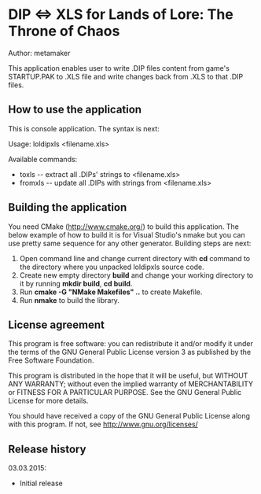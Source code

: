 DIP <=> XLS for Lands of Lore: The Throne of Chaos
==================================================

Author: metamaker

This application enables user to write .DIP files content from game's STARTUP.PAK to 
.XLS file and write changes back from .XLS to that .DIP files.

How to use the application
--------------------------

This is console application. The syntax is next:

Usage: loldipxls <command> <filename.xls>

Available commands:
- toxls -- extract all .DIPs' strings to <filename.xls>
- fromxls -- update all .DIPs with strings from <filename.xls>

Building the application
------------------------

You need CMake (<http://www.cmake.org/>) to build this application. The below example of how to build it is for
Visual Studio's nmake but you can use pretty same sequence for any other generator. Building steps are next:

1. Open command line and change current directory with **cd** command to the directory where you unpacked loldipxls source code.
2. Create new empty directory **build** and change your working directory to it by running **mkdir build**, **cd build**.
3. Run **cmake -G "NMake Makefiles" ..** to create Makefile.
4. Run **nmake** to build the library.

License agreement
-----------------

This program is free software: you can redistribute it and/or modify
it under the terms of the GNU General Public License version 3 as published
by the Free Software Foundation.

This program is distributed in the hope that it will be useful,
but WITHOUT ANY WARRANTY; without even the implied warranty of
MERCHANTABILITY or FITNESS FOR A PARTICULAR PURPOSE.  See the
GNU General Public License for more details.

You should have received a copy of the GNU General Public License
along with this program. If not, see <http://www.gnu.org/licenses/>
 
Release history
---------------

03.03.2015:
- Initial release
